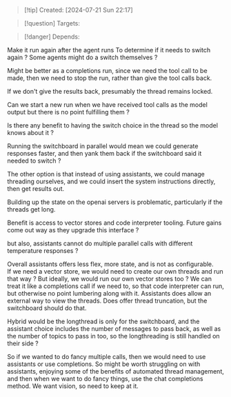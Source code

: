 
>[!tip] Created: [2024-07-21 Sun 22:17]

>[!question] Targets: 

>[!danger] Depends: 

Make it run again after the agent runs To determine if it needs to switch again ?
Some agents might do a switch themselves ?

Might be better as a completions run, since we need the tool call to be made, then we need to stop the run, rather than give the tool calls back.

If we don't give the results back, presumably the thread remains locked.

Can we start a new run when we have received tool calls as the model output but there is no point fulfilling them ?

Is there any benefit to having the switch choice in the thread so the model knows about it ?

Running the switchboard in parallel would mean we could generate responses faster, and then yank them back if the switchboard said it needed to switch ?

The other option is that instead of using assistants, we could manage threading ourselves, and we could insert the system instructions directly, then get results out.

Building up the state on the openai servers is problematic, particularly if the threads get long.

Benefit is access to vector stores and code interpreter tooling.
Future gains come out way as they upgrade this interface ?

but also, assistants cannot do multiple parallel calls with different temperature responses ?

Overall assistants offers less flex, more state, and is not as configurable.  
If we need a vector store, we would need to create our own threads and run that way ?
But ideally, we would run our own vector stores too ?
We can treat it like a completions call if we need to, so that code interpreter can run, but otherwise no point lumbering along with it.
Assistants does allow an external way to view the threads.
Does offer thread truncation, but the switchboard should do that.

Hybrid would be the longthread is only for the switchboard, and the assistant choice includes the number of messages to pass back, as well as the number of topics to pass in too, so the longthreading is still handled on their side ?

So if we wanted to do fancy multiple calls, then we would need to use assistants or use completions.
So might be worth struggling on with assistants, enjoying some of the benefits of automated thread management, and then when we want to do fancy things, use the chat completions method.  We want vision, so need to keep at it.